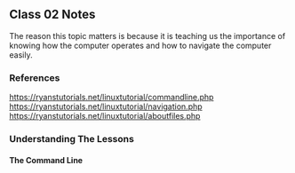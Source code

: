 ## Class 02 Notes

The reason this topic matters is because it is teaching us the importance of knowing how the computer operates and how to navigate the computer easily.

### References
https://ryanstutorials.net/linuxtutorial/commandline.php
https://ryanstutorials.net/linuxtutorial/navigation.php
https://ryanstutorials.net/linuxtutorial/aboutfiles.php



### Understanding The Lessons




#### The Command Line
